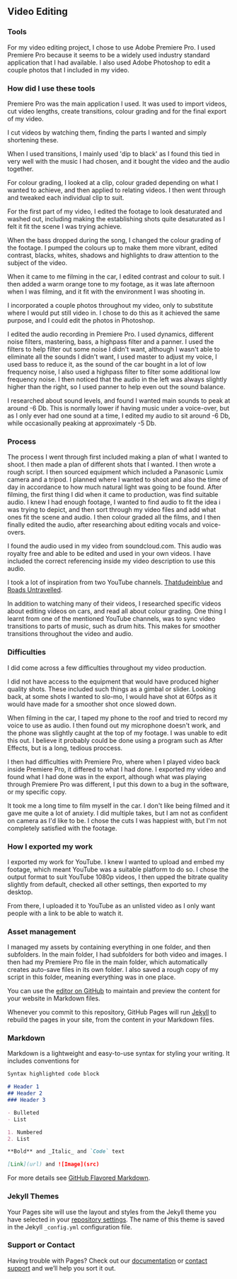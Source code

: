 ## Video Editing


### Tools

For my video editing project, I chose to use Adobe Premiere Pro.
I used Premiere Pro because it seems to be a widely used industry standard application that I had available.
I also used Adobe Photoshop to edit a couple photos that I included in my video.


### How did I use these tools

Premiere Pro was the main application I used. It was used to import videos, cut video lengths, create transitions, colour grading and for the final export of my video.

I cut videos by watching them, finding the parts I wanted and simply shortening these.

When I used transitions, I mainly used 'dip to black' as I found this tied in very well with the music I had chosen, and it bought the video and the audio together.

For colour grading, I looked at a clip, colour graded depending on what I wanted to achieve, and then applied to relating videos. I then went through and tweaked each individual clip to suit.

For the first part of my video, I edited the footage to look desaturated and washed out, including making the establishing shots quite desaturated as I felt it fit the scene I was trying achieve.

When the bass dropped during the song, I changed the colour grading of the footage. I pumped the colours up to make them more vibrant, edited contrast, blacks, whites, shadows and highlights to draw attention to the subject of the video.

When it came to me filming in the car, I edited contrast and colour to suit. I then added a warm orange tone to my footage, as it was late afternoon when I was filming, and it fit with the environment I was shooting in.

I incorporated a couple photos throughout my video, only to substitute where I would put still video in. I chose to do this as it achieved the same purpose, and I could edit the photos in Photoshop.

I edited the audio recording in Premiere Pro. I used dynamics, different noise filters, mastering, bass, a highpass filter and a panner. I used the filters to help filter out some noise I didn't want, although I wasn't able to eliminate all the sounds I didn't want, I used master to adjust my voice, I used bass to reduce it, as the sound of the car bought in a lot of low frequency noise, I also used a highpass filter to filter some additional low frequency noise. I then noticed that the audio in the left was always slightly higher than the right, so I used panner to help even out the sound balance.

I researched about sound levels, and found I wanted main sounds to peak at around -6 Db. This is normally lower if having music under a voice-over, but as I only ever had one sound at a time, I edited my audio to sit around -6 Db, while occasionally peaking at approximately -5 Db.


### Process

The process I went through first included making a plan of what I wanted to shoot. I then made a plan of different shots that I wanted. I then wrote a rough script. I then sourced equipment which included a Panasonic Lumix camera and a tripod. I planned where I wanted to shoot and also the time of day in accordance to how much natural light was going to be found. After filming, the first thing I did when it came to production, was find suitable audio. I knew I had enough footage, I wanted to find audio to fit the idea i was trying to depict, and then sort through my video files and add what ones fit the scene and audio. I then colour graded all the films, and I then finally edited the audio, after researching about editing vocals and voice-overs.

I found the audio used in my video from soundcloud.com. This audio was royalty free and able to be edited and used in your own videos. I have included the correct referencing inside my video description to use this audio.

I took a lot of inspiration from two YouTube channels. [Thatdudeinblue](https://www.youtube.com/user/ThatDudeinBlue) and [Roads Untravelled](https://www.youtube.com/user/roadsuntraveledshow).

In addition to watching many of their videos, I researched specific videos about editing videos on cars, and read all about colour grading. One thing I learnt from one of the mentioned YouTube channels, was to sync video transitions to parts of music, such as drum hits. This makes for smoother transitions throughout the video and audio.


### Difficulties

I did come across a few difficulties throughout my video production.

I did not have access to the equipment that would have produced higher quality shots. These included such things as a gimbal  or slider. Looking back, at some shots I wanted to slo-mo, I would have shot at 60fps as it would have made for a smoother shot once slowed down.

When filming in the car, I taped my phone to the roof and tried to record my voice to use as audio. I then found out my microphone doesn't work, and the phone was slightly caught at the top of my footage. I was unable to edit this out. I believe it probably could be done using a program such as After Effects, but is a long, tedious proccess.

I then had difficulties with Premiere Pro, where when I played video back inside Premiere Pro, it differed to what I had done. I exported my video and found what I had done was in the export, although what was playing through Premiere Pro was different, I put this down to a bug in the software, or my specific copy.

It took me a long time to film myself in the car. I don't like being filmed and it gave me quite a lot of anxiety. I did multiple takes, but I am not as confident on camera as I'd like to be. I chose the cuts I was happiest with, but I'm not completely satisfied with the footage.

### How I exported my work

I exported my work for YouTube. I knew I wanted to upload and embed my footage, which meant YouTube was a suitable platform to do so. I chose the output format to suit YouTube 1080p videos, I then upped the bitrate quality slightly from default, checked all other settings, then exported to my desktop.

From there, I uploaded it to YouTube as an unlisted video as I only want people with a link to be able to watch it.

### Asset management

I managed my assets by containing everything in one folder, and then subfolders.
In the main folder, I had subfolders for both video and images.
I then had my Premiere Pro file in the main folder, which automatically creates auto-save files in its own folder.
I also saved a rough copy of my script in this folder, meaning everything was in one place.


You can use the [editor on GitHub](https://github.com/Alisterkyle97/VideoEditing/edit/master/index.md) to maintain and preview the content for your website in Markdown files.

Whenever you commit to this repository, GitHub Pages will run [Jekyll](https://jekyllrb.com/) to rebuild the pages in your site, from the content in your Markdown files.

### Markdown

Markdown is a lightweight and easy-to-use syntax for styling your writing. It includes conventions for

```markdown
Syntax highlighted code block

# Header 1
## Header 2
### Header 3

- Bulleted
- List

1. Numbered
2. List

**Bold** and _Italic_ and `Code` text

[Link](url) and ![Image](src)
```

For more details see [GitHub Flavored Markdown](https://guides.github.com/features/mastering-markdown/).

### Jekyll Themes

Your Pages site will use the layout and styles from the Jekyll theme you have selected in your [repository settings](https://github.com/Alisterkyle97/VideoEditing/settings). The name of this theme is saved in the Jekyll `_config.yml` configuration file.

### Support or Contact

Having trouble with Pages? Check out our [documentation](https://help.github.com/categories/github-pages-basics/) or [contact support](https://github.com/contact) and we’ll help you sort it out.
